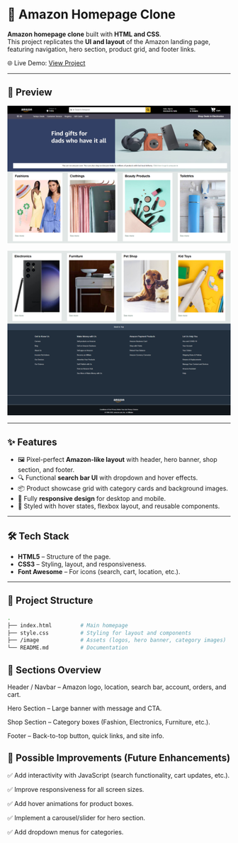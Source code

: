 # 🛒 Amazon Homepage Clone

**Amazon homepage clone** built with **HTML and CSS**.  
This project replicates the **UI and layout** of the Amazon landing page, featuring navigation, hero section, product grid, and footer links.

🌐 Live Demo: [View Project](https://amazon-homepage-clone-101.netlify.app/)

---

## 📸 Preview

![Amazon Clone Screenshot](./image/preview1.png)

![Amazon Clone Screenshot](./image/preview2.png)

---

## ✨ Features

- 🖼️ Pixel-perfect **Amazon-like layout** with header, hero banner, shop section, and footer.
- 🔍 Functional **search bar UI** with dropdown and hover effects.
- 📦 Product showcase grid with category cards and background images.
- 📱 Fully **responsive design** for desktop and mobile.
- 🎨 Styled with hover states, flexbox layout, and reusable components.

---

## 🛠️ Tech Stack

- **HTML5** – Structure of the page.
- **CSS3** – Styling, layout, and responsiveness.
- **Font Awesome** – For icons (search, cart, location, etc.).

---

## 📂 Project Structure

```bash
.
├── index.html         # Main homepage
├── style.css          # Styling for layout and components
├── /image             # Assets (logos, hero banner, category images)
└── README.md          # Documentation
```

## 📖 Sections Overview

Header / Navbar – Amazon logo, location, search bar, account, orders, and cart.

Hero Section – Large banner with message and CTA.

Shop Section – Category boxes (Fashion, Electronics, Furniture, etc.).

Footer – Back-to-top button, quick links, and site info.

## 🔮 Possible Improvements (Future Enhancements)

✅ Add interactivity with JavaScript (search functionality, cart updates, etc.).

✅ Improve responsiveness for all screen sizes.

✅ Add hover animations for product boxes.

✅ Implement a carousel/slider for hero section.

✅ Add dropdown menus for categories.
